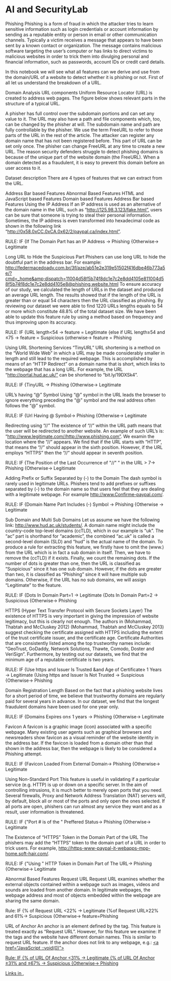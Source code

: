 # AI and SecurityLab
Phishing 
Phishing is a form of fraud in which the attacker tries to learn sensitive information such as login credentials or account information by sending as a reputable entity or person in email or other communication channels. Typically a victim receives a message that appears to have been sent by a known contact or organization. The message contains malicious software targeting the user’s computer or has links to direct victims to malicious websites in order to trick them into divulging personal and financial information, such as passwords, account IDs or credit card details.

In this notebook we will see what all features can we derive and use from the domain/URL of a website to detect whether it is phishing or not. First of all let us understand the breakdown of a URL.

Domain Analysis
URL components
Uniform Resource Locator (URL) is created to address web pages. The figure below shows relevant parts in the structure of a typical URL.



A phisher has full control over the subdomain portions and can set any value to it. The URL may also have a path and file components which, too, can be changed by the phisher at will. The subdomain name and path are fully controllable by the phisher. We use the term FreeURL to refer to those parts of the URL in the rest of the article.
The attacker can register any domain name that has not been registered before. This part of URL can be set only once. The phisher can change FreeURL at any time to create a new URL. The reason security defenders struggle to detect phishing domains is because of the unique part of the website domain (the FreeURL). When a domain detected as a fraudulent, it is easy to prevent this domain before an user access to it.

Dataset description
There are 4 types of features that we can extract from the URL.

Address Bar based Features
Abnormal Based Features
HTML and JavaScript based Features
Domain based Features
Address Bar based Features
Using the IP Address
If an IP address is used as an alternative of the domain name in the URL, such as “http://125.98.3.123/fake.html”, users can be sure that someone is trying to steal their personal information. Sometimes, the IP address is even transformed into hexadecimal code as shown in the following link “http://0x58.0xCC.0xCA.0x62/2/paypal.ca/index.html”.

RULE: IF
{If The Domain Part has an IP Address → Phishing
{Otherwise→ Legitimate

Long URL to Hide the Suspicious Part
Phishers can use long URL to hide the doubtful part in the address bar. For example: http://federmacedoadv.com.br/3f/aze/ab51e2e319e51502f416dbe46b773a5e/?cmd=_home&amp;dispatch=11004d58f5b74f8dc1e7c2e8dd4105e811004d58f5b74f8dc1e7c2e8dd4105e8@phishing.website.html To ensure accuracy of our study, we calculated the length of URLs in the dataset and produced an average URL length. The results showed that if the length of the URL is greater than or equal 54 characters then the URL classified as phishing. By reviewing our dataset we were able to find 1220 URLs lengths equals to 54 or more which constitute 48.8% of the total dataset size. We have been able to update this feature rule by using a method based on frequency and thus improving upon its accuracy.

RULE: IF
{URL length<54 → feature = Legitimate
{else if URL length≥54 and ≤75 → feature = Suspicious
{otherwise→ feature = Phishing

Using URL Shortening Services “TinyURL”
URL shortening is a method on the “World Wide Web” in which a URL may be made considerably smaller in length and still lead to the required webpage. This is accomplished by means of an “HTTP Redirect” on a domain name that is short, which links to the webpage that has a long URL. For example, the URL “http://portal.hud.ac.uk/” can be shortened to “bit.ly/19DXSk4”.

RULE: IF
{TinyURL → Phishing
{Otherwise→ Legitimate

URL’s having “@” Symbol
Using “@” symbol in the URL leads the browser to ignore everything preceding the “@” symbol and the real address often follows the “@” symbol.

RULE: IF
{Url Having @ Symbol→ Phishing
{Otherwise→ Legitimate

Redirecting using “//”
The existence of “//” within the URL path means that the user will be redirected to another website. An example of such URL’s is: “http://www.legitimate.com//http://www.phishing.com”. We examin the location where the “//” appears. We find that if the URL starts with “HTTP”, that means the “//” should appear in the sixth position. However, if the URL employs “HTTPS” then the “//” should appear in seventh position.

RULE: IF
{The Position of the Last Occurrence of "//\" " in the URL > 7→ Phishing
{Otherwise→ Legitimate

Adding Prefix or Suffix Separated by (-) to the Domain
The dash symbol is rarely used in legitimate URLs. Phishers tend to add prefixes or suffixes separated by (-) to the domain name so that users feel that they are dealing with a legitimate webpage. For example http://www.Confirme-paypal.com/.

RULE: IF
{Domain Name Part Includes (-) Symbol → Phishing
{Otherwise → Legitimate

Sub Domain and Multi Sub Domains
Let us assume we have the following link: http://www.hud.ac.uk/students/. A domain name might include the country-code top-level domains (ccTLD), which in our example is “uk”. The “ac” part is shorthand for “academic”, the combined “ac.uk” is called a second-level domain (SLD) and “hud” is the actual name of the domain. To produce a rule for extracting this feature, we firstly have to omit the (www.) from the URL which is in fact a sub domain in itself. Then, we have to remove the (ccTLD) if it exists. Finally, we count the remaining dots. If the number of dots is greater than one, then the URL is classified as “Suspicious” since it has one sub domain. However, if the dots are greater than two, it is classified as “Phishing” since it will have multiple sub domains. Otherwise, if the URL has no sub domains, we will assign “Legitimate” to the feature.

RULE: IF
{Dots In Domain Part=1 → Legitimate
{Dots In Domain Part=2 → Suspicious
{Otherwise→ Phishing

HTTPS (Hyper Text Transfer Protocol with Secure Sockets Layer)
The existence of HTTPS is very important in giving the impression of website legitimacy, but this is clearly not enough. The authors in (Mohammad, Thabtah and McCluskey 2012) (Mohammad, Thabtah and McCluskey 2013) suggest checking the certificate assigned with HTTPS including the extent of the trust certificate issuer, and the certificate age. Certificate Authorities that are consistently listed among the top trustworthy names include: “GeoTrust, GoDaddy, Network Solutions, Thawte, Comodo, Doster and VeriSign”. Furthermore, by testing out our datasets, we find that the minimum age of a reputable certificate is two years.

RULE: IF
{Use https and Issuer Is Trusted &and Age of Certificate≥ 1 Years → Legitimate
{Using https and Issuer Is Not Trusted → Suspicious
{Otherwise→ Phishing

Domain Registration Length
Based on the fact that a phishing website lives for a short period of time, we believe that trustworthy domains are regularly paid for several years in advance. In our dataset, we find that the longest fraudulent domains have been used for one year only.

RULE: IF
{Domains Expires on≤ 1 years → Phishing
{Otherwise→ Legitimate

Favicon
A favicon is a graphic image (icon) associated with a specific webpage. Many existing user agents such as graphical browsers and newsreaders show favicon as a visual reminder of the website identity in the address bar. If the favicon is loaded from a domain other than that shown in the address bar, then the webpage is likely to be considered a Phishing attempt.

RULE: IF
{Favicon Loaded From External Domain→ Phishing
{Otherwise→ Legitimate

Using Non-Standard Port
This feature is useful in validating if a particular service (e.g. HTTP) is up or down on a specific server. In the aim of controlling intrusions, it is much better to merely open ports that you need. Several firewalls, Proxy and Network Address Translation (NAT) servers will, by default, block all or most of the ports and only open the ones selected. If all ports are open, phishers can run almost any service they want and as a result, user information is threatened.

RULE: IF
{"Port # is of the " Preffered Status→ Phishing
{Otherwise→ Legitimate

The Existence of “HTTPS” Token in the Domain Part of the URL
The phishers may add the “HTTPS” token to the domain part of a URL in order to trick users. For example, http://https-www-paypal-it-webapps-mpp-home.soft-hair.com/.

RULE: IF
{"Using " HTTP Token in Domain Part of The URL→ Phishing
{Otherwise→ Legitimate

Abnormal Based Features
Request URL
Request URL examines whether the external objects contained within a webpage such as images, videos and sounds are loaded from another domain. In legitimate webpages, the webpage address and most of objects embedded within the webpage are sharing the same domain.

Rule: IF
{% of Request URL <22% → Legitimate
{%of Request URL≥22% and 61%→ Suspicious
{Otherwise→ feature=Phishing

URL of Anchor
An anchor is an element defined by the <a> tag. This feature is treated exactly as “Request URL”. However, for this feature we examine: If the <a> tags and the website have different domain names. This is similar to request URL feature. If the anchor does not link to any webpage, e.g.:
<a href=“#”>
<a href=“#content”>
<a href=“#skip”>
<a href=“JavaScript ::void(0)”>

Rule: IF
{% of URL Of Anchor <31% → Legitimate
{% of URL Of Anchor ≥31% and ≤67% → Suspicious
{Otherwise→ Phishing

Links in <Meta>, <Script> and <Link> tags
Given that our investigation covers all angles likely to be used in the webpage source code, we find that it is common for legitimate websites to use <Meta> tags to offer metadata about the HTML document; <Script> tags to create a client side script; and <Link> tags to retrieve other web resources. It is expected that these tags are linked to the same domain of the webpage.

Rule: IF
{% of Links in <Meta>,<Script> and <Link><17% → Legitimate
{% of Links in <Meta>,<Script> and <Link> ≥17% And≤81% → Suspicious
{Otherwise→ Phishing

Server Form Handler (SFH)
SFHs that contain an empty string or “about:blank” are considered doubtful because an action should be taken upon the submitted information. In addition, if the domain name in SFHs is different from the domain name of the webpage, this reveals that the webpage is suspicious because the submitted information is rarely handled by external domains.

Rule: IF
{SFH is ""about: blank\"" Or Is Empty → Phishing
{SFH "Refers To " A Different Domain→ Suspicious
{Otherwise → Legitimate

Submitting Information to Email
Web form allows a user to submit his personal information that is directed to a server for processing. A phisher might redirect the user’s information to his personal email. To that end, a server-side script language might be used such as “mail()” function in PHP. One more client-side function that might be used for this purpose is the “mailto:” function.

Rule: IF
{Using ""mail()\" or \"mailto:\" Function to Submit User Information" → Phishing
{Otherwise → Legitimate

Abnormal URL
This feature can be extracted from WHOIS database. For a legitimate website, identity is typically part of its URL.

Rule: IF
{The Host Name Is Not Included In URL → Phishing
{Otherwise→ Legitimate

HTML and JavaScript based Features
Website Forwarding The fine line that distinguishes phishing websites from legitimate ones is how many times a website has been redirected. In our dataset, we find that legitimate websites have been redirected one time max. On the other hand, phishing websites containing this feature have been redirected at least 4 times.

Rule: IF
{Number of Redirect Page ≤ 1 → Legitimate
{Number of Redirect Page ≥ 2 And < 4 → Suspicious
{Otherwise → Phishing

Status Bar Customization Phishers may use JavaScript to show a fake URL in the status bar to users. To extract this feature, we must dig-out the webpage source code, particularly the “onMouseOver” event, and check if it makes any changes on the status bar.

Rule: IF
{onMouseOver Changes Status Bar→ Phishing
{It Does't Change Status Bar → Legitimate

Disabling Right Click Phishers use JavaScript to disable the right-click function, so that users cannot view and save the webpage source code. This feature is treated exactly as “Using onMouseOver to hide the Link”. Nonetheless, for this feature, we will search for event “event.button==2” in the webpage source code and check if the right click is disabled.

Rule: IF
{Right Click Disabled → Phishing
{Otherwise → Legitimate

Using Pop-up Window It is unusual to find a legitimate website asking users to submit their personal information through a pop-up window. On the other hand, this feature has been used in some legitimate websites and its main goal is to warn users about fraudulent activities or broadcast a welcome announcement, though no personal information was asked to be filled in through these pop-up windows.

Rule: IF
{Popoup Window Contains Text Fields → Phishing
{Otherwise → Legitimate

IFrame Redirection IFrame is an HTML tag used to display an additional webpage into one that is currently shown. Phishers can make use of the “iframe” tag and make it invisible i.e. without frame borders. In this regard, phishers make use of the “frameBorder” attribute which causes the browser to render a visual delineation.

Rule: IF
{Using iframe → Phishing
{Otherwise → Legitimate

Domain based Features
Age of Domain
This feature can be extracted from WHOIS database (Whois 2005). Most phishing websites live for a short period of time. By reviewing our dataset, we find that the minimum age of the legitimate domain is 6 months.

Rule: IF
{Age Of Domain≥6 months → Legitimate
{Otherwise → Phishing

DNS Record
For phishing websites, either the claimed identity is not recognized by the WHOIS database (Whois 2005) or no records founded for the hostname (Pan and Ding 2006). If the DNS record is empty or not found then the website is classified as “Phishing”, otherwise it is classified as “Legitimate”.

Rule: IF
{no DNS Record For The Domain → Phishing
{Otherwise → Legitimate

Website Traffic
This feature measures the popularity of the website by determining the number of visitors and the number of pages they visit. However, since phishing websites live for a short period of time, they may not be recognized by the Alexa database (Alexa the Web Information Company., 1996). By reviewing our dataset, we find that in worst scenarios, legitimate websites ranked among the top 100,000. Furthermore, if the domain has no traffic or is not recognized by the Alexa database, it is classified as “Phishing”. Otherwise, it is classified as “Suspicious”.

Rule: IF
{Website Rank<100,000 → Legitimate
{Website Rank>100,000 → Suspicious
{Otherwise → Phishing

PageRank
PageRank is a value ranging from “0” to “1”. PageRank aims to measure how important a webpage is on the Internet. The greater the PageRank value the more important the webpage. In our datasets, we find that about 95% of phishing webpages have no PageRank. Moreover, we find that the remaining 5% of phishing webpages may reach a PageRank value up to “0.2”.

Rule: IF
{PageRank<0.2 → Phishing
{Otherwise → Legitimate

Google Index
This feature examines whether a website is in Google’s index or not. When a site is indexed by Google, it is displayed on search results (Webmaster resources, 2014). Usually, phishing webpages are merely accessible for a short period and as a result, many phishing webpages may not be found on the Google index.

Rule: IF
{Webpage Indexed by Google → Legitimate
{Otherwise → Phishing

Number of Links Pointing to Page
The number of links pointing to the webpage indicates its legitimacy level, even if some links are of the same domain (Dean, 2014). In our datasets and due to its short life span, we find that 98% of phishing dataset items have no links pointing to them. On the other hand, legitimate websites have at least 2 external links pointing to them.

Rule: IF
{Number Of Link Pointing to The Webpage=0 → Phishing
{Number Of Link Pointing to The Webpage>0 and ≤ 2 → Suspicious
{Otherwise → Legitimate

Statistical-Reports Based Feature
Several parties such as PhishTank (PhishTank Stats, 2010-2012), and StopBadware (StopBadware, 2010-2012) formulate numerous statistical reports on phishing websites at every given period of time; some are monthly and others are quarterly. In our research, we used 2 forms of the top ten statistics from PhishTank: “Top 10 Domains” and “Top 10 IPs” according to statistical-reports published in the last three years, starting in January2010 to November 2012. Whereas for “StopBadware”, we used “Top 50” IP addresses.

Rule: IF
{Host Belongs to Top Phishing IPs or Top Phishing Domains → Phishing
{Otherwise → Legitimate
